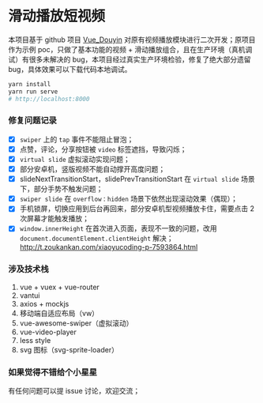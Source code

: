# 滑动播放短视频

本项目基于 github 项目 [Vue_Douyin](https://github.com/SeptemberQiu/Vue_Douyin) 对原有视频播放模块进行二次开发；原项目作为示例 poc，只做了基本功能的视频 + 滑动播放组合，且在生产环境（真机调试）有很多未解决的 bug，本项目经过真实生产环境检验，修复了绝大部分遗留 bug，具体效果可以下载代码本地调试。

```bash
yarn install
yarn run serve
# http://localhost:8000
```

### 修复问题记录

- [x] `swiper` 上的 `tap` 事件不能阻止冒泡；
- [x] 点赞，评论，分享按钮被 `video` 标签遮挡，导致闪烁；
- [x] `virtual slide` 虚拟滚动实现问题；
- [x] 部分安卓机，竖版视频不能自动撑开高度问题；
- [x] slideNextTransitionStart，slidePrevTransitionStart 在 `virtual slide` 场景下，部分手势不触发问题；
- [x] `swiper slide` 在 `overflow：hidden` 场景下依然出现滚动效果（偶现）；
- [x] 手机锁屏，切换应用到后台再回来，部分安卓机型视频播放卡住，需要点击 2 次屏幕才能触发播放；
- [x] `window.innerHeight` 在首次进入页面，表现不一致的问题，改用 `document.documentElement.clientHeight` 解决；http://t.zoukankan.com/xiaoyucoding-p-7593864.html

### 涉及技术栈

1. vue + vuex + vue-router
2. vantui
3. axios + mockjs
4. 移动端自适应布局（vw）
5. vue-awesome-swiper（虚拟滚动）
6. vue-video-player
7. less style
8. svg 图标（svg-sprite-loader）

### 如果觉得不错给个小星星

有任何问题可以提 issue 讨论，欢迎交流；
